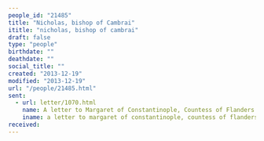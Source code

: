 ```yaml
---
people_id: "21485"
title: "Nicholas, bishop of Cambrai"
ititle: "nicholas, bishop of cambrai"
draft: false
type: "people"
birthdate: ""
deathdate: ""
social_title: ""
created: "2013-12-19"
modified: "2013-12-19"
url: "/people/21485.html"
sent:
  - url: letter/1070.html
    name: A letter to Margaret of Constantinople, Countess of Flanders (1249, August)
    iname: a letter to margaret of constantinople, countess of flanders (1249, august)
received:
---
```

